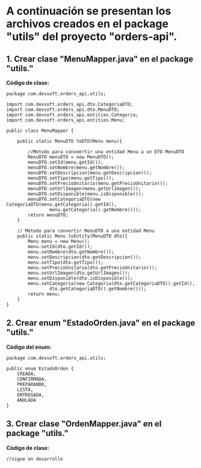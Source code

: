 # A continuación se presentan los archivos creados en el package "utils" del proyecto "orders-api".

## 1. Crear clase "MenuMapper.java" en el package "utils."

**Código de clase:**

```
package com.devsoft.orders_api.utils;

import com.devsoft.orders_api.dto.CategoriaDTO;
import com.devsoft.orders_api.dto.MenuDTO;
import com.devsoft.orders_api.entities.Categoria;
import com.devsoft.orders_api.entities.Menu;

public class MenuMapper {

    public static MenuDTO toDTO(Menu menu){

        //Metodo para conveertir una entidad Menu a un DTO MenuDTO
        MenuDTO menuDTO = new MenuDTO();
        menuDTO.setId(menu.getId());
        menuDTO.setNombre(menu.getNombre());
        menuDTO.setDescripcion(menu.getDescripcion());
        menuDTO.setTipo(menu.getTipo());
        menuDTO.setPrecioUnitario(menu.getPrecioUnitario());
        menuDTO.setUrlImagen(menu.getUrlImagen());
        menuDTO.setDisponible(menu.isDisponible());
        menuDTO.setCategoriaDTO(new CategoriaDTO(menu.getCategoria().getId(),
                menu.getCategoria().getNombre()));
        return menuDTO;
    }

    // Método para convertir MenuDTO a una entidad Menu
    public static Menu toEntity(MenuDTO dto){
        Menu menu = new Menu();
        menu.setId(dto.getId());
        menu.setNombre(dto.getNombre());
        menu.setDescripcion(dto.getDescripcion());
        menu.setTipo(dto.getTipo());
        menu.setPrecioUnitario(dto.getPrecioUnitario());
        menu.setUrlImagen(dto.getUrlImagen());
        menu.setDisponible(dto.isDisponible());
        menu.setCategoria(new Categoria(dto.getCategoriaDTO().getId(),
                dto.getCategoriaDTO().getNombre()));
        return menu;
    }
}
```

## 2. Crear enum "EstadoOrden.java" en el package "utils."

**Código del enum:**

```
package com.devsoft.orders_api.utils;

public enum EstadoOrden {
    CREADA,
    CONFIRMADA,
    PREPARANDO,
    LISTA,
    ENTREGADA,
    ANULADA
}
```

## 3. Crear clase "OrdenMapper.java" en el package "utils."

**Código de clase:**

```
//sigue en desarrollo
```
